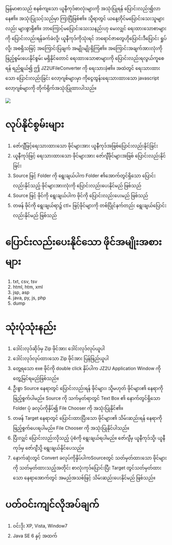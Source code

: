 မြန်မာစာသည် စနစ်ကျသော ယူနီကုဒ်စာလုံးများကို အသုံးပြုရန် ပြောင်းလည်း၍လာနေ၏။ အသုံးပြုသင့်သည်မှာ ကြာပြီဖြစ်၏။ သို့ရာတွင် ယနေ့တိုင်မပြောင်းသေးသူများလည်း များစွာရှိ၏။ ဘာကြောင့်မပြောင်းသေးသနည်းဟု မေးလျှင် ရေးထားသောစာများကို ပြောင်းလည်းရန်ခက်ခဲလို့၊ ယူနီကုဒ်ကိုသုံးရင် ဘရောင်ဇာတွေဟိုပြောင်းဒီပြောင်း ရှုပ်လို့၊ အစရှိသဖြင့် အကြောင်းပြချက် အမျိုးမျိုးရှိကြ၏။ အကြောင်းအချက်အားလုံးကို ဖြည့်စွမ်းပေးနိုင်စွမ်း မရှိနိုင်တောင် ရေးထားသောစာများကို ပြောင်းလည်းရလွယ်ကူစေရန် ရည်ရွယ်၍ ဤ JZ2UFileConverter ကို ရေးသားခဲ့၏။ အထဲတွင် ရေးသားထားသော ပြောင်းလည်းခြင်း လော့ဂျစ်များမှာ ကိုငွေထွန်းရေးသားထားသော javascript လော့ဂျစ်များကို တိုက်ရိုက်အသုံးပြုထားပါသည်။

<img src='http://4.bp.blogspot.com/-CoSIaLCkMdI/Traa3MpZbjI/AAAAAAAAACk/3N_a1DNnqhw/s1600/zawgyi2uni.jpg' />

# လုပ်နိုင်စွမ်းများ #
  1. ဇော်ဂျီဖြင့်ရေးသားထားသော ဖိုင်များအား ယူနီကုဒ်အဖြစ်ပြောင်းလည်းနိုင်ခြင်း
  1. ယူနီကုဒ်ဖြင့် ရေးသားထားသော ဖိုင်များအား ဇော်ဂျီဖိုင်များအဖြစ် ပြောင်းလည်းနိုင်ခြင်း
  1. Source ဖြင့် Folder ကို ရွေးချယ်ပါက Folder ၏အောက်တွင်ရှိသော ပြောင်းလည်းနိုင်သည့် ဖိုင်များအားလုံးကို ပြောင်းလည်းပေးနိုင်မည် ဖြစ်သည်
  1. Source ဖြင့် ဖိုင်ကို ရွေးချယ်ပါက ဖိုင်ကို ပြောင်းလည်းပေးမည် ဖြစ်သည်
  1. တဖန် ဖိုင်ကို ရွေးချယ်ရာ၌ ctl+ ဖြင့်ဖိုင်များကို တစ်ပြိုင်နက်တည်း ရွေးချယ်ပြောင်းလည်းနိုင်မည် ဖြစ်သည်

# ပြောင်းလည်းပေးနိုင်သော ဖိုင်အမျိုးအစားများ #
  1. txt, csv, tsv
  1. html, htm, xml
  1. jsp, asp
  1. java, py, js, php
  1. dump

# သုံးပုံသုံးနည်း #
  1. ဒေါင်းလုဒ်ဆိုဒ်မှ Zip ဖိုင်အား ဒေါင်းလုဒ်လုပ်ယူပါ
  1. ဒေါင်းလုဒ်လုပ်ထားသော Zip ဖိုင်အား ပြန်ဖြည်ယူပါ
  1. တွေ့ရသော exe ဖိုင်ကို double click နှိပ်ပါက JZ2U Application Window ကို တွေ့မြင်ရမည်ဖြစ်သည်။
  1. ဦးစွာ Source နေရာတွင် ပြောင်းလည်းရန် ဖိုင်များ၊ သို့မဟုတ် ဖိုင်များ၏ နေရာကို ဖြည့်စွက်ပါမည်။ Source ကို သက်မှတ်ရာတွင် Text Box ၏ နောက်တွင်ရှိသော Folder ပုံ ခလုပ်ကိုနှိပ်၍ File Chooser ကို အသုံးပြုနိုင်၏။
  1. တဖန် Target နေရာတွင် ပြောင်းထားပြီးသော ဖိုင်များ၏ သိမ်းဆည်းရန် နေရာကို ဖြည့်စွက်ပေးရပါမည်။ File Chooser ကို အသုံးပြုနိုင်ပါသည်။
  1. ပြီးလျှင် ပြောင်းလည်းလိုသည့် ပုံစံကို ရွေးချယ်ရပါမည်။ ဇော်ဂျီမှ ယူနီကုဒ်သို့၊ ယူနီကုဒ်မှ ဇော်ဂျီသို့ ရွေးချယ်နိုင်ပေသည်။
  1. နောက်ဆုံးတွင် Convert ခလုပ်ကိုနှိပ်ပါကSourceတွင် သတ်မှတ်ထားသော ဖိုင်များကို သတ်မှတ်ထားသည့်အတိုင်း စာလုံးကုဒ်ပြောင်းပြီး Target တွင်သတ်မှတ်ထားသော နေရာအောက်တွင် အမည်အသစ်ဖြင့် သိမ်းဆည်းပေးနိုင်မည် ဖြစ်သည်။

# ပတ်ဝင်းကျင်လိုအပ်ချက် #
  1. ဝင်းဒိုး XP, Vista, Window7
  1. Java SE 6 နှင့် အထက်